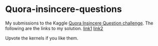 # Quora-insincere-questions
My submissions to the Kaggle [Quora Insincere Question challenge](https://www.kaggle.com/c/quora-insincere-questions-classification).
The following are the links to my solution.
[link1](https://www.kaggle.com/kbhartiya83/toxic-quora)
[link2](https://www.kaggle.com/kbhartiya83/capsulequora4)

Upvote the kernels if you like them.

